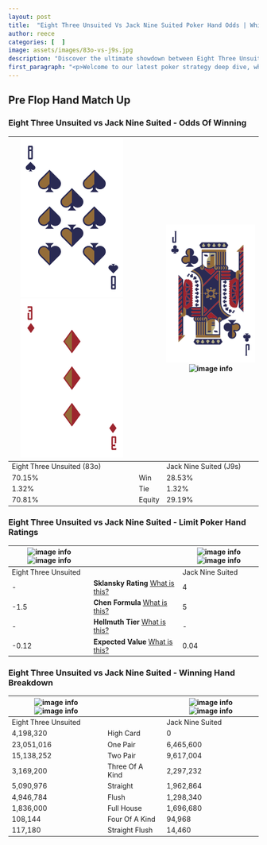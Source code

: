 ```yaml
---
layout: post
title:  "Eight Three Unsuited Vs Jack Nine Suited Poker Hand Odds | Which Is The Better Hand In Poker? A Complete Guide"
author: reece
categories: [  ]
image: assets/images/83o-vs-j9s.jpg
description: "Discover the ultimate showdown between Eight Three Unsuited and Jack Nine Suited in poker! Uncover the odds, strategies, and scenarios where one hand triumphs over the other. Get ready to up your poker game with this thrilling analysis."
first_paragraph: "<p>Welcome to our latest poker strategy deep dive, where we're pitting two distinct hands against each other in a high-stakes showdown: Eight Three Unsuited vs Jack Nine Suited.</p><p>In the dynamic world of poker, every decision counts, and knowing which hand holds the upper hand is key to your success at the table.</p><p>In this article, we'll dissect these two hands, explore the scenarios where one dominates the other, and equip you with the knowledge to make strategic choices that can tip the odds in your favor.</p><p>Get ready to unravel the intriguing dynamics of these poker hands and elevate your game to new heights.</p>"
---
```




[comment]: # (sp0)

## Pre Flop Hand Match Up

<div class="table hand-ratings" markdown="1"> 



### Eight Three Unsuited vs Jack Nine Suited - Odds Of Winning


    
| ![image info](assets/images/hand1/8.png) ![image info](assets/images/hand1/3o.png) |  | ![image info](assets/images/hand2/j.png) ![image info](assets/images/hand2/9s.png) |
| -------- | -------- | -------- |
| Eight Three Unsuited (83o) |  | Jack Nine Suited (J9s) |
| 70.15% | Win | 28.53% |
| 1.32% | Tie | 1.32% |
| 70.81% | Equity | 29.19% |




[comment]: # (sp1)



### Eight Three Unsuited vs Jack Nine Suited - Limit Poker Hand Ratings


    
| ![image info](https://www.riverpairs.com/assets/images/hand1/8.png) ![image info](https://www.riverpairs.com/assets/images/hand1/3o.png) |  | ![image info](https://www.riverpairs.com/assets/images/hand2/j.png) ![image info](https://www.riverpairs.com/assets/images/hand2/9s.png) |
| -------- | -------- | -------- |
| Eight Three Unsuited |  | Jack Nine Suited |
| - | **Sklansky Rating** [What is this?](/sklansky-rating-explained) | 4 |
| -1.5 | **Chen Formula** [What is this?](/chen-formula-explained) | 5 |
| - | **Hellmuth Tier** [What is this?](/Hellmuth-tier-explained) | - |
| -0.12 | **Expected Value** [What is this?](/expected-value-explained) | 0.04 |




[comment]: # (sp2)



### Eight Three Unsuited vs Jack Nine Suited - Winning Hand Breakdown


    
| ![image info](https://www.riverpairs.com/assets/images/hand1/8.png) ![image info](https://www.riverpairs.com/assets/images/hand1/3o.png) |  | ![image info](https://www.riverpairs.com/assets/images/hand2/j.png) ![image info](https://www.riverpairs.com/assets/images/hand2/9s.png) |
| -------- | -------- | -------- |
| Eight Three Unsuited |  | Jack Nine Suited |
| 4,198,320 | High Card | 0 |
| 23,051,016 | One Pair | 6,465,600 |
| 15,138,252 | Two Pair | 9,617,004 |
| 3,169,200 | Three Of A Kind | 2,297,232 |
| 5,090,976 | Straight | 1,962,864 |
| 4,946,784 | Flush | 1,298,340 |
| 1,836,000 | Full House | 1,696,680 |
| 108,144 | Four Of A Kind | 94,968 |
| 117,180 | Straight Flush | 14,460 |




[comment]: # (sp3)



</div>

[comment]: # (sp4)



[comment]: # (sp5)


